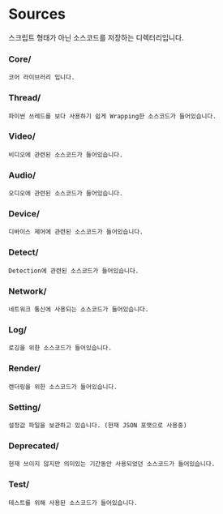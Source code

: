 # Sources

스크립트 형태가 아닌 소스코드를 저장하는 디렉터리입니다.

### Core/
    코어 라이브러리 입니다.

### Thread/
    파이썬 쓰레드를 보다 사용하기 쉽게 Wrapping한 소스코드가 들어있습니다.

### Video/
    비디오에 관련된 소스코드가 들어있습니다.

### Audio/
    오디오에 관련된 소스코드가 들어있습니다.

### Device/
    디바이스 제어에 관련된 소스코드가 들어있습니다.

### Detect/
    Detection에 관련된 소스코드가 들어있습니다.

### Network/
    네트워크 통신에 사용되는 소스코드가 들어있습니다.

### Log/
    로깅을 위한 소스코드가 들어있습니다.

### Render/
    렌더링을 위한 소스코드가 들어있습니다.

### Setting/
    설정값 파일을 보관하고 있습니다. (현재 JSON 포맷으로 사용중)

### Deprecated/
    현재 쓰이지 않지만 의미있는 기간동안 사용되었던 소스코드가 들어있습니다.

### Test/
    테스트를 위해 사용된 소스코드가 들어있습니다.
